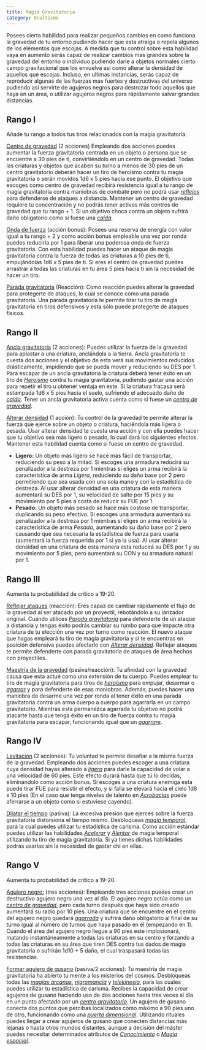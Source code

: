 ```yaml
---
title: Magia Gravitatoria
category: Ocultismo
---
```


Posees cierta habilidad para realizar pequeños cambios en como funciona la gravedad de tu entorno pudiendo hacer que esta atraiga o repela algunos de los elementos que escojas. A medida que tu control sobre esta habilidad vaya en aumento serás capaz de realizar cambios mas grandes  sobre la gravedad del entorno o individuo pudiendo darle a objetos normales cierto campo gravitacional que los envuelva así como alterar la densidad de aquellos que escojas. Incluso, en ultimas instancias, serás capaz de reproducir algunas de las fuerzas mas fuertes y destructivas del universo pudiendo así servirte de agujeros negros para destrozar todo aquellos que haya en un área, o utilizar agujeros negros para rápidamente salvar grandes distancias.

## Rango I

Añade tu rango a todos tus tiros relacionados con la magia gravitatoria.

<u>Centro de gravedad</u> (2 acciones) Empleando dos acciones puedes aumentar la fuerza gravitatoria centrada en un objeto o persona que se encuentre a 30 pies de ti, convirtiéndolo en un centro de gravedad. Todas las criaturas y objetos que acaben su turno a menos de 30 pies de un centro gravitatorio deberán hacer un tiro de heroísmo contra tu magia gravitatoria o serán movidos 1d6 x 5 pies hacia ese punto. El objetivo que escoges como centro de gravedad recibirá resistencia igual a tu rango de magia gravitatoria contra maniobras de combate pero no podrá usar *[reflejos](https://raldamain.com/rules/Rangos/Combate/reflejos.html)* para defenderse de ataques a distancia. Mantener un centro de gravedad requiere tu concentración y no podrás tener activos más centros de gravedad que tu rango + 1. Si un objetivo choca contra un objeto sufrirá daño obligatorio como si fuese una *[caída](https://raldamain.com/rules/Reglas%20principales/reglas%20de%20combate.html#caídas)*.

<u>Onda de fuerza</u> (acción bonus): Posees una reserva de energía con valor igual a tu rango + 2 y como acción bonus empleable una vez por ronda puedes reducirla por 1 para liberar una poderosa onda de fuerza gravitatoria. Con esta habilidad puedes hacer un ataque de magia gravitatoria contra la fuerza de todas las criaturas a 10 pies de ti, empujándolas 1d6 x 5 pies de ti. Si eres el centro de gravedad puedes arrastrar a todas las criaturas en tu área 5 pies hacia ti sin la necesidad de hacer un tiro.

<u>Parada gravitatoria</u> (Reacción): Como reacción puedes alterar la gravedad para protegerte de ataques, lo cual se conoce como una parada gravitatoria. Una parada gravitatoria te permite tirar tu tiro de magia gravitatoria en tiros defensivos y esta sólo puede protegerte de ataques físicos.

## Rango II

<u>Ancla gravitatoria</u> (2 acciones): Puedes utilizar la fuerza de la gravedad para aplastar a una criatura, anclándola a la tierra. Ancla gravitatoria te cuesta dos acciones y el objetivo de esta verá sus movimientos reducidos drásticamente, impidiendo que se pueda mover y reduciendo su DES por 1. Para escapar de un ancla gravitatoria la criatura deberá tener éxito en un tiro de *[Heroísmo](https://raldamain.com/rules/Crear%20personajes/talentos.html#heroísmo-fue)* contra tu magia gravitatoria, pudiendo gastar una acción para repetir el tiro u obtener ventaja en este. Si la criatura fracasa será estampada 1d6 x 5 pies hacia el suelo, sufriendo el adecuado daño de *[caída](https://raldamain.com/rules/Reglas%20principales/reglas%20de%20combate.html#caídas)*. Tener un ancla gravitatoria activa cuenta como si fuese un *[centro de gravedad](https://raldamain.com/rules/Rangos/Ocultismo/magia%20gravitatoria.html#rango-i)*.

<u>Alterar densidad</u> (1 acción): Tu control de la gravedad te permite alterar la fuerza que ejerce sobre un objeto o criatura, haciéndola más ligera o pesada. Usar alterar densidad te cuesta una acción y con ella puedes hacer que tu objetivo sea más ligero o pesado, lo cual dará los siguientes efectos. Mantener esta habilidad cuenta como si fuese un centro de gravedad.

- **Ligero:** Un objeto más ligero se hace más fácil de transportar, reduciendo su peso a la mitad. Si escoges una armadura reducirá su penalizador a la destreza por 1 mientras si eliges un arma recibirá la característica de arma *Ligera*, reduciendo su daño base por 2 pero permitiendo que sea usada con una sola mano y con la estadística de destreza. Al usar alterar densidad en una criatura de esta manera aumentará su DES por 1, su velocidad de salto por 15 pies y su movimiento por 5 pies a costa de reducir su FUE por 1.
- **Pesado:** Un objeto más pesado se hace más costoso de transportar, duplicando su peso efectivo. Si escoges una armadura aumentará su penalizador a la destreza por 1 mientras si eliges un arma recibirá la característica de arma *Pesada*, aumentando su daño base por 2 pero causando que sea necesaria la estadística de fuerza para usarla (aumentará la fuerza requerida por 1 si ya la usa). Al usar alterar densidad en una criatura de esta manera esta reducirá su DES por 1 y su movimiento por 5 pies, pero aumentará su CON y su armadura natural por 1.

## Rango III

Aumenta tu probabilidad de crítico a 19-20.

<u>Reflejar ataques</u> (reacción): Eres capaz de cambiar rápidamente el flujo de la gravedad al ser atacado por un proyectil, rebotándolo a su lanzador original. Cuando utilices *[Parada gravitatoria](https://raldamain.com/rules/Rangos/Ocultismo/magia%20gravitatoria.html#rango-i)* para defenderte de un ataque a distancia y tengas éxito podrás cambiar su rumbo para que impacte otra criatura de tu elección una vez por turno como reacción. El nuevo ataque que hagas empleará tu tiro de  magia gravitatoria y si te encuentras en posición defensiva puedes afectarlo con *[Alterar densidad](https://raldamain.com/rules/Rangos/Ocultismo/magia%20gravitatoria.html#rango-ii)*. Reflejar ataques te permite defenderte con parada gravitatoria de ataques de área hechos con proyectiles.

<u>Maestría de la gravedad</u> (pasiva/reacción): Tu afinidad con la gravedad causa que esta actué como una extensión de tu cuerpo. Puedes emplear tu tiro de magia gravitatoria para tiros de *[heroísmo](https://raldamain.com/rules/Crear%20personajes/talentos.html#heroísmo-fue)* para empujar, desarmar o *[agarrar](https://raldamain.com/rules/Reglas%20principales/Efectos%20de%20estado.html#agarrada)* y para defenderte de esas maniobras. Además, puedes hacer una maniobra de desarme una vez por ronda al tener éxito en una parada gravitatoria contra un arma cuerpo a cuerpo para agarrarla en un campo gravitatorio. Mientras esta permanezca agarrada tu objetivo no podrá atacarte hasta que tenga éxito en un tiro de fuerza contra tu magia gravitatoria para escapar, funcionando igual que un *[agarrare](https://raldamain.com/rules/Reglas%20principales/Efectos%20de%20estado.html#agarrada)*.

## Rango IV

<u>Levitación</u> (2 acciones): Tu voluntad te permite desafiar a la misma fuerza de la gravedad. Empleando dos acciones puedes escoger a una criatura cuya densidad hayas alterado a *[ligera](https://raldamain.com/rules/Rangos/Ocultismo/magia%20gravitatoria.html#rango-ii)* para darle la capacidad de volar a una velocidad de 60 pies. Este efecto durará hasta que tú lo decidas, eliminándolo como acción bonus. Si escoges a una criatura enemiga esta puede tirar FUE para resistir el efecto, y si falla se elevará hacia el cielo 1d6 x 10 pies (En el caso que tenga niveles de talento en *[Acrobacias](https://raldamain.com/rules/Crear%20personajes/talentos.html#acrobacias-des)* puede aferrarse a un objeto como si estuviese cayendo). 

<u>Dilatar el tiempo</u> (pasiva): La excesiva presión que ejerces sobre la fuerza gravitatoria distorsiona el tiempo mismo. Desbloqueas *[magia temporal](https://raldamain.com/rules/Rangos/Magia%20arcana/magia%20temporal.html)*, para la cual puedes utilizar tu estadística de carisma. Como acción estándar puedes utilizar las habilidades *[Acelerar](https://raldamain.com/rules/Rangos/Magia%20arcana/magia%20temporal.html#rango-ii)* y *[Alentar](https://raldamain.com/rules/Rangos/Magia%20arcana/magia%20temporal.html#rango-ii)* de magia temporal utilizando tu tiro de magia gravitatoria. Si ya tienes dichas habilidades podrás usarlas sin la necesidad de gastar chi en ellas.

## Rango V

Aumenta tu probabilidad de crítico a 19-20.

<u>Agujero negro:</u> (tres acciones): Empleando tres acciones puedes crear un destructivo agujero negro una vez al día. El agujero negro actúa como un *[centro de gravedad](https://raldamain.com/rules/Rangos/Ocultismo/magia%20gravitatoria.html#rango-i)*, pero cada turno después que haya sido creado aumentará su radio por 10 pies. Una criatura que se encuentre en el centro del agujero negro quedará *[agarrada](https://raldamain.com/rules/Reglas%20principales/Efectos%20de%20estado.html#agarrada)* y sufrirá daño obligatorio al final de su turno igual al número de turnos que haya pasado en él (empezando en 1). Cuando el área del agujero negro llegue a 90 pies este implosionará, matando instantáneamente a todas las criaturas en su centro y forzando a todas las criaturas en su área que tiren DES contra tus dados de magia gravitatoria o sufrirán 1d10 + 5 daño, el cual traspasará todas las resistencias.

<u>Formar agujero de gusano</u> (pasiva/2 acciones): Tu maestría de magia gravitatoria ha abierto tu mente a los misterios del cosmos. Desbloqueas todas las *[magias arcanas](https://raldamain.com/rules/Rangos/Magia%20arcana/)*, *[nigromancia](https://raldamain.com/rules/Rangos/Ocultismo/nigromancia.html)* y *[telekinesia](https://raldamain.com/rules/Rangos/Ocultismo/telekinesia.html)*, para las cuales puedes utilizar tu estadística de carisma. Recibes la capacidad de crear agujeros de gusano haciendo uso de dos acciones hasta tres veces al día en un punto afectado por un *[centro gravitatorio](https://raldamain.com/rules/Rangos/Ocultismo/magia%20gravitatoria.html#rango-i)*. Un agujero de gusano conecta dos puntos que percibas localizados como máximo a 90 pies uno de otro, funcionando como una *[puerta dimensional](https://raldamain.com/rules/Rangos/Magia%20arcana/magia%20espacial.html#rango-ii)*. Utilizando rituales puedes llegar a crear agujeros de gusano que conecten distancias más lejanas o hasta otros mundos distantes, aunque a decisión del máster puedes necesitar determinados atributos de *[Conocimiento](https://raldamain.com/rules/Rangos/Ciencia/conocimiento.html)* o *[Magia espacial](https://raldamain.com/rules/Rangos/Magia%20arcana/magia%20espacial.html)*.


